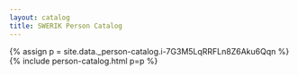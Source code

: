 ```yaml
---
layout: catalog
title: SWERIK Person Catalog
---
```

{% assign p = site.data._person-catalog.i-7G3M5LqRRFLn8Z6Aku6Qqn %}
{% include person-catalog.html p=p %}

